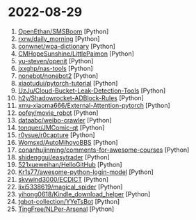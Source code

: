# 2022-08-29

1. [OpenEthan/SMSBoom](https://github.com/OpenEthan/SMSBoom "短信轰炸/短信测压/ | 一个健壮免费的python短信轰炸程序，专门炸坏蛋蛋，百万接口，多线程全自动添加有效接口，支持异步协程百万并发，全免费的短信轰炸工具！！hongkonger开发全网首发！！") [Python]
2. [rxrw/daily_morning](https://github.com/rxrw/daily_morning "给别人家的女朋友发早安") [Python]
3. [conwnet/wpa-dictionary](https://github.com/conwnet/wpa-dictionary "WPA/WPA2 密码字典，用于 wifi 密码暴力破解") [Python]
4. [CMHopeSunshine/LittlePaimon](https://github.com/CMHopeSunshine/LittlePaimon "小派蒙！原神qq群机器人，基于NoneBot2的UID查询、抽卡导出分析、模拟抽卡、实时便签、札记等多功能小助手。") [Python]
5. [yu-steven/openit](https://github.com/yu-steven/openit "致力于打造免费无感的翻墙环境") [Python]
6. [jxxghp/nas-tools](https://github.com/jxxghp/nas-tools "NAS媒体库资源归集、整理自动化工具") [Python]
7. [nonebot/nonebot2](https://github.com/nonebot/nonebot2 "跨平台 Python 异步聊天机器人框架 / Asynchronous multi-platform chatbot framework written in Python") [Python]
8. [xiaotudui/pytorch-tutorial](https://github.com/xiaotudui/pytorch-tutorial "PyTorch深度学习快速入门教程（绝对通俗易懂！）") [Python]
9. [UzJu/Cloud-Bucket-Leak-Detection-Tools](https://github.com/UzJu/Cloud-Bucket-Leak-Detection-Tools "六大云存储，泄露利用检测工具") [Python]
10. [h2y/Shadowrocket-ADBlock-Rules](https://github.com/h2y/Shadowrocket-ADBlock-Rules "提供多款 Shadowrocket 规则，带广告过滤功能。用于 iOS 未越狱设备选择性地自动翻墙。") [Python]
11. [xmu-xiaoma666/External-Attention-pytorch](https://github.com/xmu-xiaoma666/External-Attention-pytorch "🍀 Pytorch implementation of various Attention Mechanisms, MLP, Re-parameter, Convolution, which is helpful to further understand papers.⭐⭐⭐") [Python]
12. [pofey/movie_robot](https://github.com/pofey/movie_robot "轻松便捷的与家人和朋友，一同享受多终端- 致的高品质私有化观影体验。") [Python]
13. [dataabc/weibo-crawler](https://github.com/dataabc/weibo-crawler "新浪微博爬虫，用python爬取新浪微博数据，并下载微博图片和微博视频") [Python]
14. [tonquer/JMComic-qt](https://github.com/tonquer/JMComic-qt "禁漫天堂，18comic，使用qt实现的PC客户端，支持Windows，Linux，MacOS") [Python]
15. [r0ysue/r0capture](https://github.com/r0ysue/r0capture "安卓应用层抓包通杀脚本") [Python]
16. [Womsxd/AutoMihoyoBBS](https://github.com/Womsxd/AutoMihoyoBBS "米游社自动签到，支持：崩坏二、崩坏三、原神、未定事件簿，米游币自动获取") [Python]
17. [conanhujinming/comments-for-awesome-courses](https://github.com/conanhujinming/comments-for-awesome-courses "名校公开课程评价网") [Python]
18. [shidenggui/easytrader](https://github.com/shidenggui/easytrader "提供同花顺客户端/国金/华泰客户端/雪球的基金、股票自动程序化交易以及自动打新，支持跟踪 joinquant /ricequant 模拟交易 和 实盘雪球组合, 量化交易组件") [Python]
19. [521xueweihan/HelloGitHub](https://github.com/521xueweihan/HelloGitHub "分享 GitHub 上有趣、入门级的开源项目。Share interesting, entry-level open source projects on GitHub.") [Python]
20. [Kr1s77/awesome-python-login-model](https://github.com/Kr1s77/awesome-python-login-model "😮python模拟登陆一些大型网站，还有一些简单的爬虫，希望对你们有所帮助❤️，如果喜欢记得给个star哦🌟") [Python]
21. [skywind3000/ECDICT](https://github.com/skywind3000/ECDICT "Free English to Chinese Dictionary Database") [Python]
22. [lixi5338619/magical_spider](https://github.com/lixi5338619/magical_spider "神奇的蜘蛛🕷，一个几乎适用于所有web端站点的采集方案") [Python]
23. [yihong0618/Kindle_download_helper](https://github.com/yihong0618/Kindle_download_helper "Download all your kindle books script.") [Python]
24. [tgbot-collection/YYeTsBot](https://github.com/tgbot-collection/YYeTsBot "🎬 人人影视bot，完全对接人人影视全部无删减资源") [Python]
25. [TingFree/NLPer-Arsenal](https://github.com/TingFree/NLPer-Arsenal "收录NLP竞赛策略实现、各任务baseline、相关竞赛经验贴（当前赛事、往期赛事、训练赛）、NLP会议时间、常用自媒体、GPU推荐等，持续更新中") [Python]
